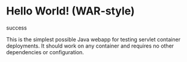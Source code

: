 Hello World! (WAR-style)
===============
success

This is the simplest possible Java webapp for testing servlet container deployments.  It should work on any container and requires no other dependencies or configuration.
